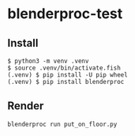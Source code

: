 # blenderproc-test
## Install
```
$ python3 -m venv .venv
$ source .venv/bin/activate.fish
(.venv) $ pip install -U pip wheel
(.venv) $ pip install blenderproc
```

## Render
```
blenderproc run put_on_floor.py
```
